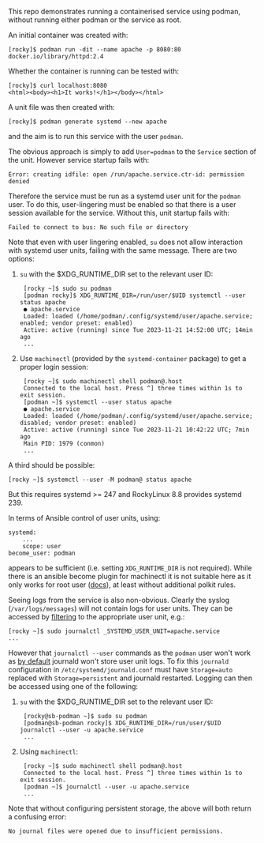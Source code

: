 This repo demonstrates running a containerised service using podman, without running
either podman or the service as root.

An initial container was created with:

    [rocky]$ podman run -dit --name apache -p 8080:80 docker.io/library/httpd:2.4

Whether the container is running can be tested with:

    [rocky]$ curl localhost:8080
    <html><body><h1>It works!</h1></body></html>

A unit file was then created with:

    [rocky]$ podman generate systemd --new apache

and the aim is to run this service with the user `podman`.

The obvious approach is simply to add `User=podman` to the `Service` section of the 
unit. However service startup fails with:

    Error: creating idfile: open /run/apache.service.ctr-id: permission denied

Therefore the service must be run as a systemd user unit for the `podman` user. To do 
this, user-lingering must be enabled so that there is a user session available for the 
service. Without this, unit startup fails with:

    Failed to connect to bus: No such file or directory

Note that even with user lingering enabled, `su` does not allow interaction with 
systemd user units, failing with the same message. There are two options:

1. `su` with the $XDG_RUNTIME_DIR set to the relevant user ID:

        [rocky ~]$ sudo su podman
        [podman rocky]$ XDG_RUNTIME_DIR=/run/user/$UID systemctl --user status apache
        ● apache.service
        Loaded: loaded (/home/podman/.config/systemd/user/apache.service; enabled; vendor preset: enabled)
        Active: active (running) since Tue 2023-11-21 14:52:00 UTC; 14min ago
        ...

2. Use `machinectl` (provided by the `systemd-container` package) to get a proper 
login session:

        [rocky ~]$ sudo machinectl shell podman@.host
        Connected to the local host. Press ^] three times within 1s to exit session.
        [podman ~]$ systemctl --user status apache
        ● apache.service
        Loaded: loaded (/home/podman/.config/systemd/user/apache.service; disabled; vendor preset: enabled)
        Active: active (running) since Tue 2023-11-21 10:42:22 UTC; 7min ago
        Main PID: 1979 (conmon)
        ...

A third should be possible:

    [rocky ~]$ systemctl --user -M podman@ status apache

But this requires systemd >= 247 and RockyLinux 8.8 provides systemd 239.

In terms of Ansible control of user units, using:

    systemd:
        ...
        scope: user
    become_user: podman

appears to be sufficient (i.e. setting `XDG_RUNTIME_DIR` is not required). While there 
is an ansible become plugin for machinectl it is not suitable here as it only works for 
root user ([docs](https://docs.ansible.com/ansible/latest/collections/community/general/machinectl_become.html#notes)), 
at least without additional polkit rules.

Seeing logs from the service is also non-obvious. Clearly the syslog (`/var/logs/messages`) will 
not contain logs for user units. They can be accessed by [filtering](https://www.freedesktop.org/software/systemd/man/latest/systemd.journal-fields.html#Trusted%20Journal%20Fields) to the appropriate user unit, 
e.g.:

    [rocky ~]$ sudo journalctl _SYSTEMD_USER_UNIT=apache.service
    ...

However that `journalctl --user` commands as the `podman` user won't work as [by default](https://unix.stackexchange.com/a/486566/365795) journald won't store user unit logs. To fix this `journald` 
configuration in `/etc/systemd/journald.conf` must have `Storage=auto` replaced with 
`Storage=persistent` and journald restarted. Logging can then be accessed using one of 
the following:

1. `su` with the $XDG_RUNTIME_DIR set to the relevant user ID:

        [rocky@sb-podman ~]$ sudo su podman
        [podman@sb-podman rocky]$ XDG_RUNTIME_DIR=/run/user/$UID journalctl --user -u apache.service
        ...

2. Using `machinectl`:

        [rocky ~]$ sudo machinectl shell podman@.host
        Connected to the local host. Press ^] three times within 1s to exit session.
        [podman ~]$ journalctl --user -u apache.service
        ...

Note that without configuring persistent storage, the above will both return a confusing 
error:

    No journal files were opened due to insufficient permissions.

